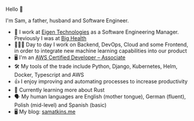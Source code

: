 Hello 👋

I'm Sam, a father, husband and Software Engineer.

* 🏢  I work at [Eigen Technologies](https://www.eigentech.com/) as a Software Engineering Manager. Previously I was at [Big Health](https://www.bighealth.com)
* 👨🏻‍💻  Day to day I work on Backend, DevOps, Cloud and some Frontend, in order to integrate new machine learning capabilities into our product
* 🖥️  I'm an [AWS Certified Developer – Associate](https://www.credly.com/badges/0a770cbe-6f80-4d60-90c8-877189c058d4)
* 🛠️  My tools of the trade include Python, Django, Kubernetes, Helm, Docker, Typescript and AWS
* 👍  I enjoy improving and automating processes to increase productivity
* 🌱  Currently learning more about Rust
* 🗣  My human languages are English (mother tongue), German (fluent), Polish (mid-level) and Spanish (basic)
* 🖥️  My blog: [samatkins.me](https://samatkins.me/)
